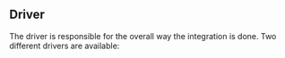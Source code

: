 ## Driver
The driver is responsible for the overall way the integration is done. Two different drivers are available: